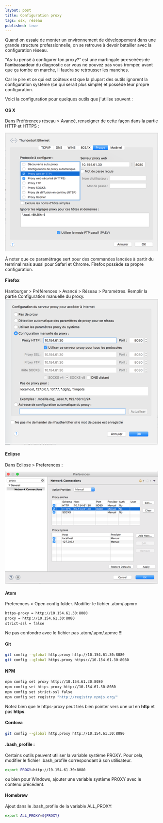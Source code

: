 ```yaml
---
layout: post
title: Configuration proxy
tags: osx, réseau
published: true
---
```


Quand on essaie de monter un environnement de développement dans une grande structure professionnelle, on se retrouve à devoir batailler avec la configuration réseau.

"As-tu pensé à configurer ton proxy?" est une martingale <strike>aux soirées de l'ambassadeur</strike> du diagnostic car vous ne pouvez pas vous tromper, avant que ça tombe en marche, il faudra se retrousser les manches.

Car le pire et ce qui est coûteux est que la plupart des outils ignorent la configuration système (ce qui serait plus simple) et possède leur propre configuration.

Voici la configuration pour quelques outils que j'utilise souvent :

#### OS X

Dans Préférences réseau > Avancé, renseigner de cette façon dans la partie HTTP et HTTPS :

![](/images/2016-04-04-Proxy/proxy-osx.png)

À noter que ce paramétrage sert pour des commandes lancées à partir du terminal mais aussi pour Safari et Chrome.
Firefox possède sa propre configuration.

#### Firefox

Hamburger > Préférences > Avancé > Réseau > Paramètres.
Remplir la partie Configuration manuelle du proxy.
![](/images/2016-04-04-Proxy/proxy-firefox.png)

#### Eclipse

 Dans Eclipse > Preferences :

![](/images/2016-04-04-Proxy/proxy-eclipse.png)

#### Atom

Preferences > Open config folder. Modifier le fichier .atom/.apmrc

```sh
https-proxy = http://10.154.61.30:8080
proxy = http://10.154.61.30:8080
strict-ssl = false
```

 Ne pas confondre avec le fichier  pas .atom/.apm/.apmrc !!!

#### Git

```sh
git config --global http.proxy http://10.154.61.30:8080
git config --global https.proxy https://10.154.61.30:8080
```

#### NPM

```sh
npm config set proxy http://10.154.61.30:8080
npm config set https-proxy http://10.154.61.30:8080
npm config set strict-ssl false
npm config set registry "http://registry.npmjs.org/"
```

 Notez bien que le https-proxy peut très bien pointer vers une url en __http__ et pas __https__.

#### Cordova

```sh
git config --global http.proxy http://10.154.61.30:8080
```

#### .bash_profile :

Certains outils peuvent utiliser la variable système PROXY. Pour cela, modifier le fichier .bash_profile correspondant à son utilisateur. 

```sh
export PROXY=http://10.154.61.30:8080
```

ou bien pour Windows, ajouter une variable système PROXY avec le contenu précédent.

#### Homebrew

Ajout dans le .bash_profile de la variable ALL_PROXY: 
```sh
export ALL_PROXY=${PROXY}
```

